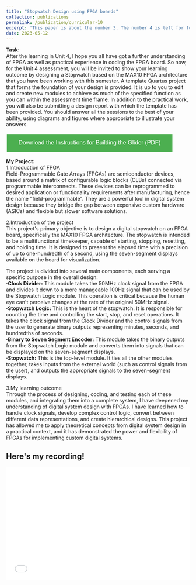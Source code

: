 ```yaml
---
title: "Stopwatch Design using FPGA boards"
collection: publications
permalink: /publication/curricular-10
excerpt: 'This paper is about the number 3. The number 4 is left for future work.'
date: 2023-05-12
---
```



**Task:**  
After the learning in Unit 4, I hope you all have got a further understanding of FPGA as well as practical experience in coding the FPGA board. So now, for the Unit 4 assessment, you will be invited to show your learning outcome by designing a Stopwatch based on the MAX10 FPGA architecture that you have been working with this semester. A template Quartus project that forms the foundation of your design is provided. It is up to you to edit and create new modules to achieve as much of the specified function as you can within the assessment time frame. In addition to the practical work, you will also be submitting a design report with which the template has been provided. You should answer all the sessions to the best of your ability, using diagrams and figures where appropriate to illustrate your answers.


<a href="https://kantrum.github.io/huangjiongtao.github.io/files/Instructions _for_Building_the_Glider.pdf" target="_blank">
  <button style="background-color: #4CAF50; /* Green */
    border: none;
    color: white;
    padding: 15px 32px;
    text-align: center;
    text-decoration: none;
    display: inline-block;
    font-size: 16px;
    margin: 4px 2px;
    cursor: pointer;">
    Download the Instructions for Building the Glider (PDF)
  </button>
</a>



**My Project:**  
1.Introduction of FPGA  
Field-Programmable Gate Arrays (FPGAs) are semiconductor devices, based around a matrix of configurable logic blocks (CLBs) connected via programmable interconnects. These devices can be reprogrammed to desired application or functionality requirements after manufacturing, hence the name "field-programmable". They are a powerful tool in digital system design because they bridge the gap between expensive custom hardware (ASICs) and flexible but slower software solutions.

2.Introduction of the project  
This project's primary objective is to design a digital stopwatch on an FPGA board, specifically the MAX10 FPGA architecture. The stopwatch is intended to be a multifunctional timekeeper, capable of starting, stopping, resetting, and holding time. It is designed to present the elapsed time with a precision of up to one-hundredth of a second, using the seven-segment displays available on the board for visualization.

The project is divided into several main components, each serving a specific purpose in the overall design:  
**·Clock Divider:** This module takes the 50MHz clock signal from the FPGA and divides it down to a more manageable 100Hz signal that can be used by the Stopwatch Logic module. This operation is critical because the human eye can't perceive changes at the rate of the original 50MHz signal.  
**·Stopwatch Logic:** This is the heart of the stopwatch. It is responsible for counting the time and controlling the start, stop, and reset operations. It takes the clock signal from the Clock Divider and the control signals from the user to generate binary outputs representing minutes, seconds, and hundredths of seconds.  
**·Binary to Seven Segment Encoder:** This module takes the binary outputs from the Stopwatch Logic module and converts them into signals that can be displayed on the seven-segment displays.  
**·Stopwatch:** This is the top-level module. It ties all the other modules together, takes inputs from the external world (such as control signals from the user), and outputs the appropriate signals to the seven-segment displays.  

3.My learning outcome  
Through the process of designing, coding, and testing each of these modules, and integrating them into a complete system, I have deepened my understanding of digital system design with FPGAs. I have learned how to handle clock signals, develop complex control logic, convert between different data representations, and create hierarchical designs. This project has allowed me to apply theoretical concepts from digital system design in a practical context, and it has demonstrated the power and flexibility of FPGAs for implementing custom digital systems.

Here's my recording!
---

<div style="position: relative; padding-bottom: 56.25%; padding-top: 25px; height: 0;">
  <iframe src="//player.bilibili.com/player.html?bvid=BV1iV411S7Ki&page=1" style="position: absolute; top: 0; left: 0; width: 100%; height: 100%;" frameborder="0" allowfullscreen></iframe>
</div>
